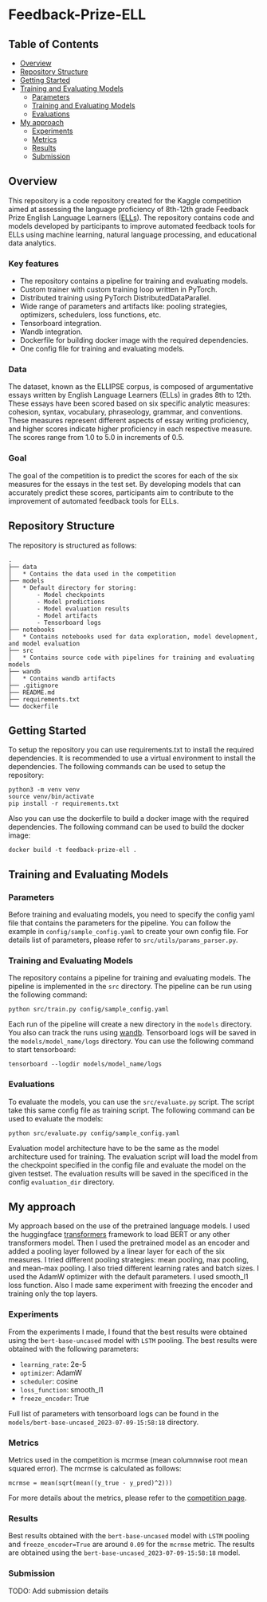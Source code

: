 # Feedback-Prize-ELL

## Table of Contents

- [Overview](#overview)
- [Repository Structure](#repository-structure)
- [Getting Started](#getting-started)
- [Training and Evaluating Models](#training-and-evaluating-models)
    - [Parameters](#parameters)
    - [Training and Evaluating Models](#training-and-evaluating-models-1)
    - [Evaluations](#evaluations)
- [My approach](#my-approach)
    - [Experiments](#experiments)
    - [Metrics](#metrics)
    - [Results](#results)
    - [Submission](#submission)

## Overview

This repository is a code repository created for the Kaggle competition aimed at assessing the language proficiency of 8th-12th grade Feedback Prize English Language Learners ([ELLs](https://www.kaggle.com/competitions/feedback-prize-english-language-learning/overview)). The repository contains code and models developed by participants to improve automated feedback tools for ELLs using machine learning, natural language processing, and educational data analytics.

### Key features

- The repository contains a pipeline for training and evaluating models.
- Custom trainer with custom training loop written in PyTorch.
- Distributed training using PyTorch DistributedDataParallel.
- Wide range of parameters and artifacts like: pooling strategies, optimizers, schedulers, loss functions, etc.
- Tensorboard integration.
- Wandb integration.
- Dockerfile for building docker image with the required dependencies.
- One config file for training and evaluating models.

### Data

The dataset, known as the ELLIPSE corpus, is composed of argumentative essays written by English Language Learners (ELLs) in grades 8th to 12th. These essays have been scored based on six specific analytic measures: cohesion, syntax, vocabulary, phraseology, grammar, and conventions. These measures represent different aspects of essay writing proficiency, and higher scores indicate higher proficiency in each respective measure. The scores range from 1.0 to 5.0 in increments of 0.5.

### Goal

The goal of the competition is to predict the scores for each of the six measures for the essays in the test set. By developing models that can accurately predict these scores, participants aim to contribute to the improvement of automated feedback tools for ELLs.

## Repository Structure

The repository is structured as follows:

```
.
├── data
│   * Contains the data used in the competition
├── models
│   * Default directory for storing:
│       - Model checkpoints
│       - Model predictions
│       - Model evaluation results
│       - Model artifacts
│       - Tensorboard logs
├── notebooks
│   * Contains notebooks used for data exploration, model development, and model evaluation
├── src
│   * Contains source code with pipelines for training and evaluating models
├── wandb
│   * Contains wandb artifacts
├── .gitignore
├── README.md
├── requirements.txt
└── dockerfile
```

## Getting Started

To setup the repository you can use requirements.txt to install the required dependencies. It is recommended to use a virtual environment to install the dependencies. The following commands can be used to setup the repository:

```
python3 -m venv venv
source venv/bin/activate
pip install -r requirements.txt
```

Also you can use the dockerfile to build a docker image with the required dependencies. The following command can be used to build the docker image:

```
docker build -t feedback-prize-ell .
```

## Training and Evaluating Models

### Parameters

Before training and evaluating models, you need to specify the config yaml file that contains the parameters for the pipeline. You can follow the example in `config/sample_config.yaml` to create your own config file. For details list of parameters, please refer to `src/utils/params_parser.py`.

### Training and Evaluating Models

The repository contains a pipeline for training and evaluating models. The pipeline is implemented in the `src` directory. The pipeline can be run using the following command:

```
python src/train.py config/sample_config.yaml
```

Each run of the pipeline will create a new directory in the `models` directory. You also can track the runs using [wandb](https://wandb.ai/site). Tensorboard logs will be saved in the `models/model_name/logs` directory. You can use the following command to start tensorboard:
    
```
tensorboard --logdir models/model_name/logs
```

### Evaluations

To evaluate the models, you can use the `src/evaluate.py` script. The script take this same config file as training script. The following command can be used to evaluate the models:

```
python src/evaluate.py config/sample_config.yaml
```

Evaluation model architecture have to be the same as the model architecture used for training. The evaluation script will load the model from the checkpoint specified in the config file and evaluate the model on the given testset. The evaluation results will be saved in the specificed in the config `evaluation_dir` directory.


## My approach

My approach based on the use of the pretrained language models. I used the huggingface [transformers](https://huggingface.co/docs/transformers/index) framework to load BERT or any other transformers model. Then I used the pretrained model as an encoder and added a pooling layer followed by a linear layer for each of the six measures. I tried different pooling strategies: mean pooling, max pooling, and mean-max pooling. I also tried different learning rates and batch sizes. I used the AdamW optimizer with the default parameters. I used smooth_l1 loss function. Also I made same experiment with freezing the encoder and training only the top layers.

### Experiments

From the experiments I made, I found that the best results were obtained using the `bert-base-uncased` model with `LSTM` pooling. The best results were obtained with the following parameters:

- `learning_rate`: 2e-5
- `optimizer`: AdamW
- `scheduler`: cosine
- `loss_function`: smooth_l1
- `freeze_encoder`: True

Full list of parameters with tensorboard logs can be found in the `models/bert-base-uncased_2023-07-09-15:58:18` directory.

### Metrics

Metrics used in the competition is mcrmse (mean columnwise root mean squared error). The mcrmse is calculated as follows:

```
mcrmse = mean(sqrt(mean((y_true - y_pred)^2)))
```

For more details about the metrics, please refer to the [competition page](https://www.kaggle.com/competitions/feedback-prize-english-language-learning/overview/evaluation).

### Results

Best results obtained with the `bert-base-uncased` model with `LSTM` pooling and `freeze_encoder=True` are around `0.09` for the `mcrmse` metric. The results are obtained using the `bert-base-uncased_2023-07-09-15:58:18` model.

### Submission

TODO: Add submission details
